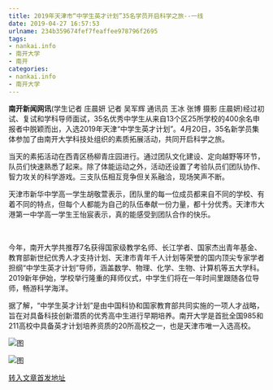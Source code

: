 ```yaml
---
title: 2019年天津市“中学生英才计划”35名学员开启科学之旅--一线
date: 2019-04-27 16:57:53
urlname: 234b359674fef7feaffee978796f2695
tags: 
- nankai.info
- 南开大学
- 南开
categories:
- nankai.info
- 南开大学
---
```


**南开新闻网讯**(学生记者 庄晨妍 记者 吴军辉 通讯员 王冰 张博 摄影 庄晨妍)经过初试、复试和学科导师面试，35名优秀中学生从来自13个区25所学校的400余名申报者中脱颖而出，入选2019年天津“中学生英才计划”。4月20日，35名新学员集体参加了由南开大学科技处组织的素质拓展活动，共同开启科学之旅。

当天的素拓活动在西青区杨柳青庄园进行。通过团队文化建设、定向越野等环节，队员们快速熟悉了起来。除了体能运动之外，活动还设置了考验队员们团队协作、智力攻关的科学游戏。三支队伍相互竞争但关系融洽，现场笑声不断。

天津市新华中学高一学生胡敬萱表示，团队里的每一位成员都来自不同的学校、有着不同的特点，但每个人都能为自己的队伍奉献一份力量，都十分优秀。天津市大港第一中学高一学生王怡宸表示，真的能感受到团队合作的快乐。

 

今年，南开大学共推荐7名获得国家级教学名师、长江学者、国家杰出青年基金、教育部新世纪优秀人才支持计划、天津市青年千人计划等荣誉的国内顶尖专家学者担纲“中学生英才计划”导师，涵盖数学、物理、化学、生物、计算机等五大学科。2019新年伊始，学校举行隆重的拜师仪式，中学生们将在一年时间里跟随各位导师，畅游科学海洋。

据了解，“中学生英才计划”是由中国科协和国家教育部共同实施的一项人才战略，旨在对具备科技创新潜质的优秀高中生进行早期培养。南开大学是首批全国985和211高校中具备英才计划培养资质的20所高校之一，也是天津市唯一入选高校。

![图](http://news.nankai.edu.cn/pic/0/00/35/07/350706_832438.jpg)

![图](http://news.nankai.edu.cn/pic/0/00/35/07/350705_916041.jpg)

[转入文章首发地址](http://news.nankai.edu.cn/zhxw/system/2019/04/23/000446716.shtml)